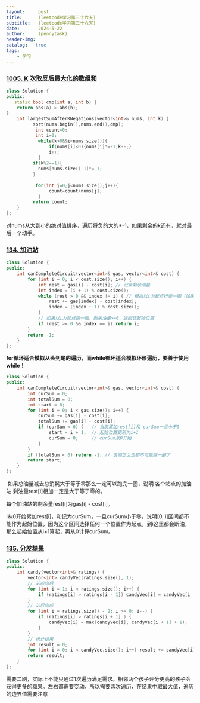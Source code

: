 ```yaml
---
layout:     post
title:      (leetcode学习第三十六天)
subtitle:   (leetcode学习第三十六天)
date:       2024-5-22
author:     (pennytask)
header-img: 
catalog:   true
tags:
    - 学习
---
```

### [1005. K 次取反后最大化的数组和](https://leetcode.cn/problems/maximize-sum-of-array-after-k-negations/)

```cc
class Solution {
public:
   static bool cmp(int a, int b) {
    return abs(a) > abs(b);
}
    int largestSumAfterKNegations(vector<int>& nums, int k) {
          sort(nums.begin(),nums.end(),cmp);
           int count=0;
           int i=0;
            while(k>0&&i<nums.size()){
                if(nums[i]<0){nums[i]*=-1;k--;}
                i++;
            }
          if(k%2==1){
            nums[nums.size()-1]*=-1;
          }
           
           for(int j=0;j<nums.size();j++){
                count=count+nums[j];
            }
          return count;
    }
};
```

  对nums从大到小的绝对值排序，遍历将负的大的*-1，如果剩余的k还有，就对最后一个动手。
  ### [134. 加油站](https://leetcode.cn/problems/gas-station/)

```c++
class Solution {
public:
    int canCompleteCircuit(vector<int>& gas, vector<int>& cost) {
        for (int i = 0; i < cost.size(); i++) {
            int rest = gas[i] - cost[i]; // 记录剩余油量
            int index = (i + 1) % cost.size();
            while (rest > 0 && index != i) { // 模拟以i为起点行驶一圈（如果有rest==0，那么答案就不唯一了）
                rest += gas[index] - cost[index];
                index = (index + 1) % cost.size();
            }
            // 如果以i为起点跑一圈，剩余油量>=0，返回该起始位置
            if (rest >= 0 && index == i) return i;
        }
        return -1;
    }
};
```

​    **for循环适合模拟从头到尾的遍历，而while循环适合模拟环形遍历，要善于使用while！**

```c++
class Solution {
public:
    int canCompleteCircuit(vector<int>& gas, vector<int>& cost) {
        int curSum = 0;
        int totalSum = 0;
        int start = 0;
        for (int i = 0; i < gas.size(); i++) {
            curSum += gas[i] - cost[i];
            totalSum += gas[i] - cost[i];
            if (curSum < 0) {   // 当前累加rest[i]和 curSum一旦小于0
                start = i + 1;  // 起始位置更新为i+1
                curSum = 0;     // curSum从0开始
            }
        }
        if (totalSum < 0) return -1; // 说明怎么走都不可能跑一圈了
        return start;
    }
};
```

​     如果总油量减去总消耗大于等于零那么一定可以跑完一圈，说明 各个站点的加油站 剩油量rest[i]相加一定是大于等于零的。

每个加油站的剩余量rest[i]为gas[i] - cost[i]。

i从0开始累加rest[i]，和记为curSum，一旦curSum小于零，说明[0, i]区间都不能作为起始位置，因为这个区间选择任何一个位置作为起点，到i这里都会断油，那么起始位置从i+1算起，再从0计算curSum。
### [135. 分发糖果](https://leetcode.cn/problems/candy/)

```c++
class Solution {
public:
    int candy(vector<int>& ratings) {
        vector<int> candyVec(ratings.size(), 1);
        // 从前向后
        for (int i = 1; i < ratings.size(); i++) {
            if (ratings[i] > ratings[i - 1]) candyVec[i] = candyVec[i - 1] + 1;
        }
        // 从后向前
        for (int i = ratings.size() - 2; i >= 0; i--) {
            if (ratings[i] > ratings[i + 1] ) {
                candyVec[i] = max(candyVec[i], candyVec[i + 1] + 1);
            }
        }
        // 统计结果
        int result = 0;
        for (int i = 0; i < candyVec.size(); i++) result += candyVec[i];
        return result;
    }
};
```

需要二刷，实际上不能只通过1次遍历满足需求。相邻两个孩子评分更高的孩子会获得更多的糖果。左右都需要变动，所以需要两次遍历，在结果中取最大值，遍历的边界值需要注意
